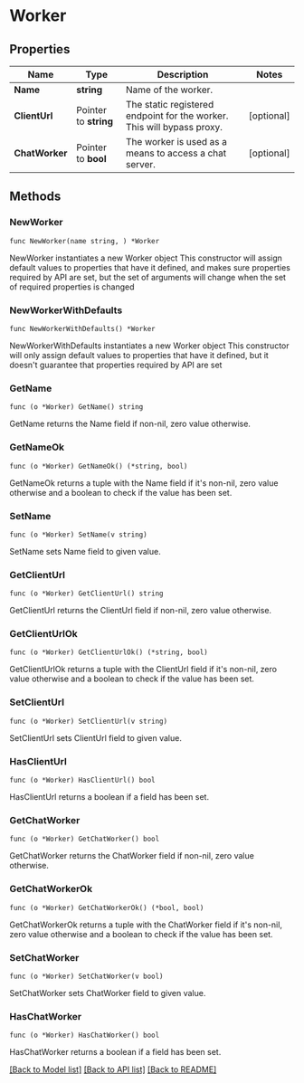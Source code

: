 # Worker

## Properties

Name | Type | Description | Notes
------------ | ------------- | ------------- | -------------
**Name** | **string** | Name of the worker. | 
**ClientUrl** | Pointer to **string** | The static registered endpoint for the worker. This will bypass proxy. | [optional] 
**ChatWorker** | Pointer to **bool** | The worker is used as a means to access a chat server. | [optional] 

## Methods

### NewWorker

`func NewWorker(name string, ) *Worker`

NewWorker instantiates a new Worker object
This constructor will assign default values to properties that have it defined,
and makes sure properties required by API are set, but the set of arguments
will change when the set of required properties is changed

### NewWorkerWithDefaults

`func NewWorkerWithDefaults() *Worker`

NewWorkerWithDefaults instantiates a new Worker object
This constructor will only assign default values to properties that have it defined,
but it doesn't guarantee that properties required by API are set

### GetName

`func (o *Worker) GetName() string`

GetName returns the Name field if non-nil, zero value otherwise.

### GetNameOk

`func (o *Worker) GetNameOk() (*string, bool)`

GetNameOk returns a tuple with the Name field if it's non-nil, zero value otherwise
and a boolean to check if the value has been set.

### SetName

`func (o *Worker) SetName(v string)`

SetName sets Name field to given value.


### GetClientUrl

`func (o *Worker) GetClientUrl() string`

GetClientUrl returns the ClientUrl field if non-nil, zero value otherwise.

### GetClientUrlOk

`func (o *Worker) GetClientUrlOk() (*string, bool)`

GetClientUrlOk returns a tuple with the ClientUrl field if it's non-nil, zero value otherwise
and a boolean to check if the value has been set.

### SetClientUrl

`func (o *Worker) SetClientUrl(v string)`

SetClientUrl sets ClientUrl field to given value.

### HasClientUrl

`func (o *Worker) HasClientUrl() bool`

HasClientUrl returns a boolean if a field has been set.

### GetChatWorker

`func (o *Worker) GetChatWorker() bool`

GetChatWorker returns the ChatWorker field if non-nil, zero value otherwise.

### GetChatWorkerOk

`func (o *Worker) GetChatWorkerOk() (*bool, bool)`

GetChatWorkerOk returns a tuple with the ChatWorker field if it's non-nil, zero value otherwise
and a boolean to check if the value has been set.

### SetChatWorker

`func (o *Worker) SetChatWorker(v bool)`

SetChatWorker sets ChatWorker field to given value.

### HasChatWorker

`func (o *Worker) HasChatWorker() bool`

HasChatWorker returns a boolean if a field has been set.


[[Back to Model list]](../README.md#documentation-for-models) [[Back to API list]](../README.md#documentation-for-api-endpoints) [[Back to README]](../README.md)


